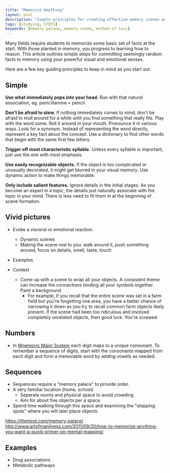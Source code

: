 ```yaml
---
title: "Memorize Anything"
layout: post
description: "Simple principles for creating effective memory scenes and palaces to memorize anything."
tags: [studying, STEP1]
keywords: [memory palace, memory scene, method of loci]
---
```


Many fields require students to memorize some basic set of facts at the start.
With those planted in memory, you progress to learning how to reason.  This
article outlines simple steps for committing seemingly random facts to memory
using your powerful visual and emotional senses.

Here are a few key guiding principles to keep in mind as you start out.

## Simple

**Use what immediately pops into your head.** Run with that natural
association, eg.  penicillamine = pencil.

**Don't be afraid to stew.** If nothing immediately comes to mind, don't be
afraid to mull around for a while until you find something that really fits.
Play with the word some.  Roll it around in your mouth.  Pronounce it in
various ways.  Look for a synonym.  Instead of representing the word directly,
represent a key fact about the concept.  Use a dictionary to find other words
that begin with the same first few letters.

**Trigger off most characteristic syllable.** Unless every syllable is
important, just use the one with most emphasis.

**Use easily recognizable objects.** If the object is too complicated or
unusually decorated, it might get blurred in your visual memory.  Use dynamic
action to make things memorable.

**Only include salient features.** Ignore details in the initial stages.  As
you become an expert in a topic, the details just naturally associate with the
topic in your mind.  There is less need to fit them in at the beginning of
scene formation.



## Vivid pictures

  * Evoke a visceral or emotional reaction.
    * Dynamic scenes
    * Making the scene real to you: walk around it, push something around,
      focus on details, smell, taste, touch
  * Examples

* Context
  * Come up with a scene to wrap all your objects.  A consistent theme can
    increase the connections binding all your symbols together.  Paint a
    background.
    * For example, if you recall that the entire scene was set in a farm field
      but you're forgetting one area, you have a better chance of narrowing it
      down as you try to recall common farm objects likely present.  If the
      scene had been too ridiculous and involved completely unrelated objects,
      then good luck.  You're screwed.


## Numbers
  * In [Mnemonic Major System][wiki] each digit maps to a unique consonant.
    To remember a sequence of digits, start with the consonants mapped from
    each digit and form a memorable word by adding vowels as needed.

[wiki]: https://en.wikipedia.org/wiki/Mnemonic_major_system


## Sequences

* Sequences require a "memory palace" to provide order.
* A very familiar location (home, school)
  * Separate rooms and physical space to avoid crowding
  * Aim for about five objects per a space.
* Spend time walking through this space and examining the "stopping spots"
  where you will later place objects.

https://litemind.com/memory-palace/
http://www.artofmanliness.com/2011/09/30/how-to-memorize-anything-you-want-a-quick-primer-on-mental-mapping/


## Examples

* Drug associations
* Metabolic pathways
